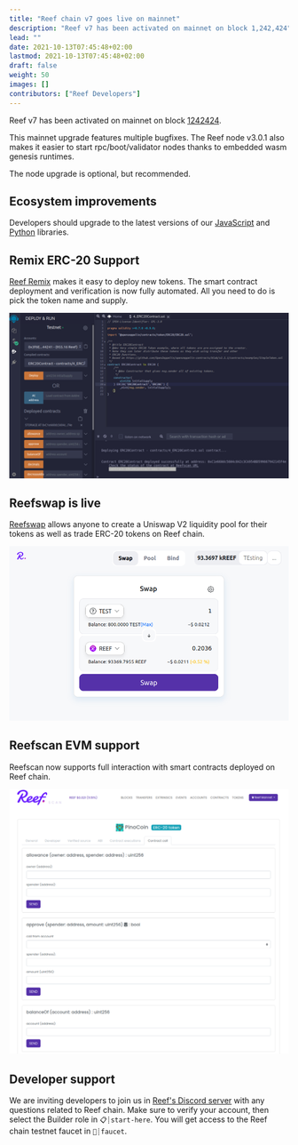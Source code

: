 ```yaml
---
title: "Reef chain v7 goes live on mainnet"
description: "Reef v7 has been activated on mainnet on block 1,242,424"
lead: ""
date: 2021-10-13T07:45:48+02:00
lastmod: 2021-10-13T07:45:48+02:00
draft: false
weight: 50
images: []
contributors: ["Reef Developers"]
---
```


Reef v7 has been activated on mainnet on block [1242424](https://reefscan.com/block/?blockNumber=1242424).

This mainnet upgrade features multiple bugfixes. The Reef node v3.0.1 also makes it easier to start
rpc/boot/validator nodes thanks to embedded wasm genesis runtimes.

The node upgrade is optional, but recommended.

## Ecosystem improvements
Developers should upgrade to the latest versions of our [JavaScript](/docs/developers/js_libraries/) and [Python](https://github.com/reef-defi/py-reef-interface#readme) libraries.

## Remix ERC-20 Support
[Reef Remix](https://remix.reefscan.com) makes it easy to deploy new tokens. The smart contract deployment and verification
is now fully automated. All you need to do is pick the token name and supply.

![](remix.png)

## Reefswap is live
[Reefswap](https://reefswap.com) allows anyone to create a Uniswap V2 liquidity pool for their tokens as well as trade ERC-20 tokens on Reef chain.

![](reefswap.png)

## Reefscan EVM support
Reefscan now supports full interaction with smart contracts deployed on Reef chain.

![](reefscan-1.png)

## Developer support
We are inviting developers to join us in [Reef's Discord server](https://discord.gg/invite/DHpr7sCeGa) with any questions related to Reef chain. Make sure to verify your account, then select the Builder role in `📋┊start-here`. You will get access to the Reef chain testnet faucet in `🚰┊faucet`.
